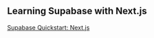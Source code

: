 ## Learning Supabase with Next.js

[Supabase Quickstart: Next.js](https://supabase.com/docs/guides/with-nextjs#launch)
